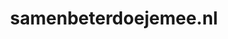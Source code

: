 ---
layout: post
title:  "samenbeterdoejemee.nl"
internal_url:  "/data/samenbeterdoejemee.nl.html"
categories: dutchgov
---